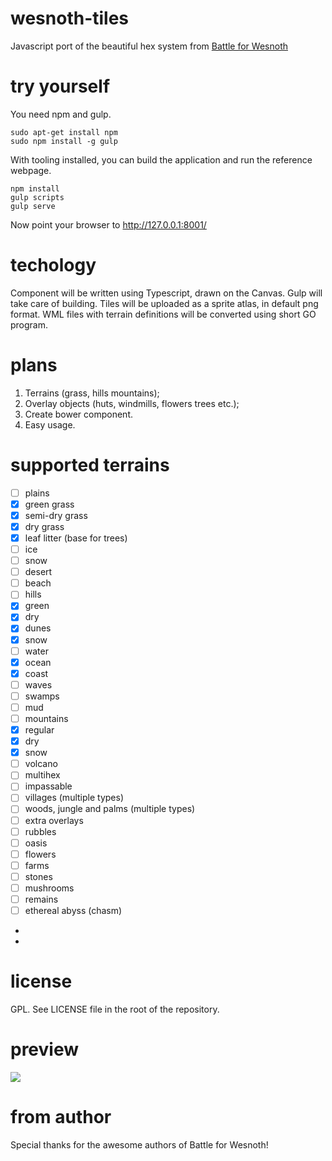 # wesnoth-tiles

Javascript port of the beautiful hex system from [Battle for Wesnoth](wesnoth.org)

# try yourself

You need npm and gulp. 

    sudo apt-get install npm
    sudo npm install -g gulp

With tooling installed, you can build the application and run the reference webpage.

    npm install
    gulp scripts
    gulp serve

Now point your browser to http://127.0.0.1:8001/ 

# techology

Component will be written using Typescript, drawn on the Canvas. Gulp will take care of building.
Tiles will be uploaded as a sprite atlas, in default png format. 
WML files with terrain definitions will be converted using short GO program.

# plans
1. Terrains (grass, hills mountains);
2. Overlay objects (huts, windmills, flowers trees etc.);
3. Create bower component.
4. Easy usage.

# supported terrains

- [ ] plains
 - [x] green grass
 - [x] semi-dry grass
 - [x] dry grass
 - [x] leaf litter (base for trees)
 - [ ] ice
 - [ ] snow
 - [ ] desert
 - [ ] beach
- [ ] hills
 - [x] green
 - [x] dry
 - [x] dunes
 - [x] snow
- [ ] water
 - [x] ocean
 - [x] coast
 - [ ] waves
 - [ ] swamps
 - [ ] mud
- [ ] mountains
 - [x] regular
 - [x] dry
 - [x] snow
 - [ ] volcano
 - [ ] multihex
 - [ ] impassable
- [ ] villages (multiple types)
- [ ] woods, jungle and palms (multiple types)
- [ ] extra overlays
-  [ ] rubbles
-  [ ] oasis
-  [ ] flowers
-  [ ] farms
-  [ ] stones
-  [ ] mushrooms
-  [ ] remains
- [ ] ethereal abyss (chasm)
 - 
- 
# license

GPL. See LICENSE file in the root of the repository.

# preview

![](http://i.imgur.com/drejkVh.jpg)

# from author

Special thanks for the awesome authors of Battle for Wesnoth!
